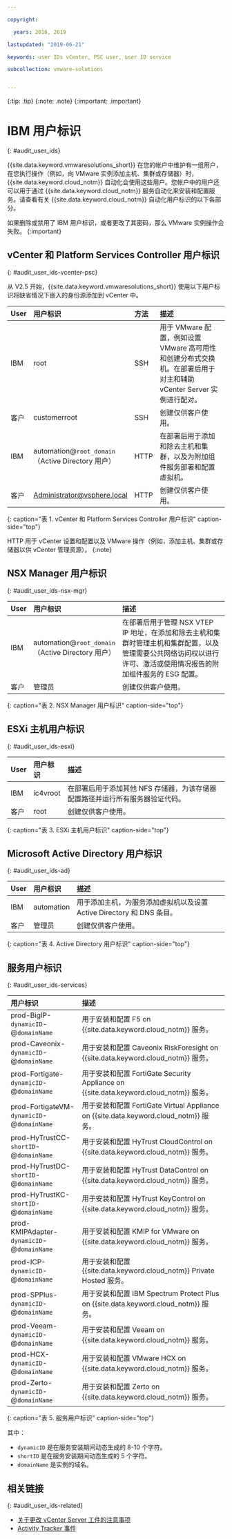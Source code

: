 ```yaml
---

copyright:

  years: 2016, 2019

lastupdated: "2019-06-21"

keywords: user IDs vCenter, PSC user, user ID service

subcollection: vmware-solutions


---
```


{:tip: .tip}
{:note: .note}
{:important: .important}

# IBM 用户标识
{: #audit_user_ids}

{{site.data.keyword.vmwaresolutions_short}} 在您的帐户中维护有一组用户，在您执行操作（例如，向 VMware 实例添加主机、集群或存储器）时，{{site.data.keyword.cloud_notm}} 自动化会使用这些用户。您帐户中的用户还可以用于通过 {{site.data.keyword.cloud_notm}} 服务自动化来安装和配置服务。请查看有关 {{site.data.keyword.cloud_notm}} 自动化用户标识的以下各部分。

如果删除或禁用了 IBM 用户标识，或者更改了其密码，那么 VMware 实例操作会失败。
{:important}

## vCenter 和 Platform Services Controller 用户标识
{: #audit_user_ids-vcenter-psc}

从 V2.5 开始，{{site.data.keyword.vmwaresolutions_short}} 使用以下用户标识将缺省情况下嵌入的身份源添加到 vCenter 中。

| User |用户标识|方法|描述|
|:---------|:-------------|:-------|:------------|
|IBM|root|SSH|用于 VMware 配置，例如设置 VMware 高可用性和创建分布式交换机。在部署后用于对主和辅助 vCenter Server 实例进行配对。|
|客户|customerroot|SSH|创建仅供客户使用。|
|IBM|automation@``root_domain``<br/>（Active Directory 用户）|HTTP|在部署后用于添加和除去主机和集群，以及为附加组件服务部署和配置虚拟机。|
|客户|Administrator@vsphere.local|HTTP|创建仅供客户使用。|
{: caption="表 1. vCenter 和 Platform Services Controller 用户标识" caption-side="top"}

HTTP 用于 vCenter 设置和配置以及 VMware 操作（例如，添加主机、集群或存储器以供 vCenter 管理资源）。
{:note}

## NSX Manager 用户标识
{: #audit_user_ids-nsx-mgr}

| User |用户标识|描述|
|:---------|:-------------|:------------|
|IBM|automation@``root_domain``<br/>（Active Directory 用户）|在部署后用于管理 NSX VTEP IP 地址，在添加和除去主机和集群时管理主机和集群配置，以及管理需要公共网络访问权以进行许可、激活或使用情况报告的附加组件服务的 ESG 配置。|
|客户|管理员|创建仅供客户使用。|
{: caption="表 2. NSX Manager 用户标识" caption-side="top"}

## ESXi 主机用户标识
{: #audit_user_ids-esxi}

| User |用户标识|描述|
|:---------|:-------------|:------------|
|IBM|ic4vroot|在部署后用于添加其他 NFS 存储器，为该存储器配置路径并运行所有服务器验证代码。|
|客户|root|创建仅供客户使用。|
{: caption="表 3. ESXi 主机用户标识" caption-side="top"}

## Microsoft Active Directory 用户标识
{: #audit_user_ids-ad}

| User |用户标识|描述|
|:---------|:------------- |:------------|
|IBM|automation|用于添加主机，为服务添加虚拟机以及设置 Active Directory 和 DNS 条目。|
|客户|管理员|创建仅供客户使用。|
{: caption="表 4. Active Directory 用户标识" caption-side="top"}


## 服务用户标识
{: #audit_user_ids-services}

|用户标识|描述|
|:-------------------------------------------|:----------- |
|prod-BigIP-``dynamicID``-@``domainName``| 用于安装和配置 F5 on {{site.data.keyword.cloud_notm}} 服务。|
|prod-Caveonix-``dynamicID``-@``domainName``| 用于安装和配置 Caveonix RiskForesight on {{site.data.keyword.cloud_notm}} 服务。|
|prod-Fortigate-``dynamicID``-@``domainName``| 用于安装和配置 FortiGate Security Appliance on {{site.data.keyword.cloud_notm}} 服务。|
|prod-FortigateVM-``dynamicID``-@``domainName``| 用于安装和配置 FortiGate Virtual Appliance on {{site.data.keyword.cloud_notm}} 服务。|
|prod-HyTrustCC-``shortID``-@``domainName``| 用于安装和配置 HyTrust CloudControl on {{site.data.keyword.cloud_notm}} 服务。|
|prod-HyTrustDC-``shortID``-@``domainName``| 用于安装和配置 HyTrust DataControl on {{site.data.keyword.cloud_notm}} 服务。|
|prod-HyTrustKC-``shortID``-@``domainName``| 用于安装和配置 HyTrust KeyControl on {{site.data.keyword.cloud_notm}} 服务。|
|prod-KMIPAdapter-``dynamicID``-@``domainName``| 用于安装和配置 KMIP for VMware on {{site.data.keyword.cloud_notm}} 服务。|
|prod-ICP-``dynamicID``-@``domainName``| 用于安装和配置 {{site.data.keyword.cloud_notm}} Private Hosted 服务。|
|prod-SPPlus-``dynamicID``-@``domainName``| 用于安装和配置 IBM Spectrum Protect Plus on {{site.data.keyword.cloud_notm}} 服务。|
|prod-Veeam-``dynamicID``-@``domainName``| 用于安装和配置 Veeam on {{site.data.keyword.cloud_notm}} 服务。|
|prod-HCX-``dynamicID``-@``domainName``| 用于安装和配置 VMware HCX on {{site.data.keyword.cloud_notm}} 服务。|
|prod-Zerto-``dynamicID``-@``domainName``| 用于安装和配置 Zerto on {{site.data.keyword.cloud_notm}} 服务。|
{: caption="表 5. 服务用户标识" caption-side="top"}

其中：

* ``dynamicID`` 是在服务安装期间动态生成的 8-10 个字符。
* ``shortID`` 是在服务安装期间动态生成的 5 个字符。
* ``domainName`` 是实例的域名。

## 相关链接
{: #audit_user_ids-related}

* [关于更改 vCenter Server 工件的注意事项](/docs/services/vmwaresolutions?topic=vmware-solutions-vcenter_chg_impact#vcenter_chg_impact-automation-id)
* [Activity Tracker 事件](/docs/services/vmwaresolutions?topic=vmware-solutions-at-events#at-events)

